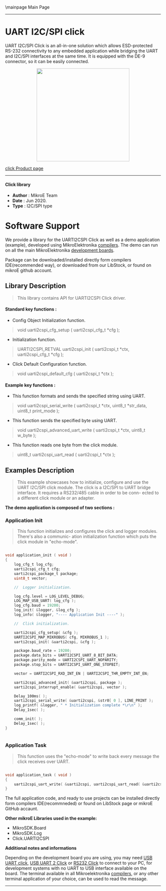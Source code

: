 \mainpage Main Page
 
---
# UART I2C/SPI click

UART I2C/SPI Click is an all-in-one solution which allows ESD-protected RS-232 connectivity to any embedded application while bridging the UART and I2C/SPI interfaces at the same time. It is equipped with the DE-9 connector, so it can be easily connected.

<p align="center">
  <img src="https://download.mikroe.com/images/click_for_ide/uarti2cspi_click.png" height=300px>
</p>


[click Product page](<https://www.mikroe.com/uart-i2cspi-click>)

---


#### Click library 

- **Author**        : MikroE Team
- **Date**          : Jun 2020.
- **Type**          : I2C/SPI type


# Software Support

We provide a library for the UARTI2CSPI Click 
as well as a demo application (example), developed using MikroElektronika 
[compilers](https://shop.mikroe.com/compilers). 
The demo can run on all the main MikroElektronika [development boards](https://shop.mikroe.com/development-boards).

Package can be downloaded/installed directly form compilers IDE(recommended way), or downloaded from our LibStock, or found on mikroE github account. 

## Library Description

> This library contains API for UARTI2CSPI Click driver.

#### Standard key functions :

- Config Object Initialization function.
> void uarti2cspi_cfg_setup ( uarti2cspi_cfg_t *cfg ); 
 
- Initialization function.
> UARTI2CSPI_RETVAL uarti2cspi_init ( uarti2cspi_t *ctx, uarti2cspi_cfg_t *cfg );

- Click Default Configuration function.
> void uarti2cspi_default_cfg ( uarti2cspi_t *ctx );


#### Example key functions :

- This function formats and sends the specified string using UART.
> void uarti2cspi_serial_write ( uarti2cspi_t *ctx, uint8_t *str_data, uint8_t print_mode );
 
- This function sends the specified byte using UART.
> void uarti2cspi_advanced_uart_write ( uarti2cspi_t *ctx, uint8_t w_byte );

- This function reads one byte from the click module.
> uint8_t uarti2cspi_uart_read ( uarti2cspi_t *ctx );

## Examples Description

> This example showcases how to initialize, configure and use the UART I2C/SPI click module. The
  click is a I2C/SPI to UART bridge interface. It requires a RS232/485 cable in order to be conn-
  ected to a different click module or an adapter.

**The demo application is composed of two sections :**

### Application Init 

> This function initializes and configures the click and logger modules. There's also a communic-
  ation initialization function which puts the click module in "echo-mode". 

```c

void application_init ( void )
{
    log_cfg_t log_cfg;
    uarti2cspi_cfg_t cfg;
    uarti2cspi_package_t package;
    uint8_t vector;

    //  Logger initialization.

    log_cfg.level = LOG_LEVEL_DEBUG;
    LOG_MAP_USB_UART( log_cfg );
    log_cfg.baud = 19200;
    log_init( &logger, &log_cfg );
    log_info( &logger, "---- Application Init ----" );

    //  Click initialization.

    uarti2cspi_cfg_setup( &cfg );
    UARTI2CSPI_MAP_MIKROBUS( cfg, MIKROBUS_1 );
    uarti2cspi_init( &uarti2cspi, &cfg );

    package.baud_rate = 19200;
    package.data_bits = UARTI2CSPI_UART_8_BIT_DATA;
    package.parity_mode = UARTI2CSPI_UART_NOPARITY;
    package.stop_bits = UARTI2CSPI_UART_ONE_STOPBIT;

    vector = UARTI2CSPI_RXD_INT_EN | UARTI2CSPI_THR_EMPTY_INT_EN;

    uarti2cspi_advanced_init( &uarti2cspi, package );
    uarti2cspi_interrupt_enable( &uarti2cspi, vector );

    Delay_100ms( );
    uarti2cspi_serial_write( &uarti2cspi, &str0[ 0 ], LINE_PRINT );
    log_printf( &logger, " * Initialization complete *\r\n" );
    Delay_1sec( );

    comm_init( );
    Delay_1sec( );
}
  
```

### Application Task

> This function uses the "echo-mode" to write back every message the click receives over UART.

```c

void application_task ( void )
{
    uarti2cspi_uart_write( &uarti2cspi, uarti2cspi_uart_read( &uarti2cspi ) );
} 

```

The full application code, and ready to use projects can be  installed directly form compilers IDE(recommneded) or found on LibStock page or mikroE GitHub accaunt.

**Other mikroE Libraries used in the example:** 

- MikroSDK.Board
- MikroSDK.Log
- Click.UARTI2CSPI

**Additional notes and informations**

Depending on the development board you are using, you may need 
[USB UART click](https://shop.mikroe.com/usb-uart-click), 
[USB UART 2 Click](https://shop.mikroe.com/usb-uart-2-click) or 
[RS232 Click](https://shop.mikroe.com/rs232-click) to connect to your PC, for 
development systems with no UART to USB interface available on the board. The 
terminal available in all Mikroelektronika 
[compilers](https://shop.mikroe.com/compilers), or any other terminal application 
of your choice, can be used to read the message.



---
